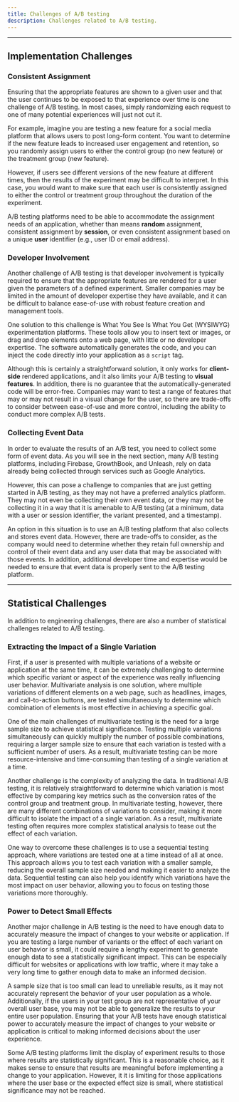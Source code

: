 ```yaml
---
title: Challenges of A/B testing
description: Challenges related to A/B testing.
---
```


---

## Implementation Challenges

### Consistent Assignment

Ensuring that the appropriate features are shown to a given user and that the user continues to be exposed to that experience over time is one challenge of A/B testing. In most cases, simply randomizing each request to one of many potential experiences will just not cut it.

For example, imagine you are testing a new feature for a social media platform that allows users to post long-form content. You want to determine if the new feature leads to increased user engagement and retention, so you randomly assign users to either the control group (no new feature) or the treatment group (new feature).

However, if users see different versions of the new feature at different times, then the results of the experiment may be difficult to interpret. In this case, you would want to make sure that each user is consistently assigned to either the control or treatment group throughout the duration of the experiment.

A/B testing platforms need to be able to accommodate the assignment needs of an application, whether than means **random** assignment, consistent assignment by **session**, or even consistent assignment based on a unique **user** identifier (e.g., user ID or email address).

### Developer Involvement

Another challenge of A/B testing is that developer involvement is typically required to ensure that the appropriate features are rendered for a user given the parameters of a defined experiment. Smaller companies may be limited in the amount of developer expertise they have available, and it can be difficult to balance ease-of-use with robust feature creation and management tools.

One solution to this challenge is What You See Is What You Get (WYSIWYG) experimentation platforms. These tools allow you to insert text or images, or drag and drop elements onto a web page, with little or no developer expertise. The software automatically generates the code, and you can inject the code directly into your application as a `script` tag.

Although this is certainly a straightforward solution, it only works for **client-side** rendered applications, and it also limits your A/B testing to **visual features**. In addition, there is no guarantee that the automatically-generated code will be error-free. Companies may want to test a range of features that may or may not result in a visual change for the user, so there are trade-offs to consider between ease-of-use and more control, including the ability to conduct more complex A/B tests.

### Collecting Event Data

In order to evaluate the results of an A/B test, you need to collect some form of event data. As you will see in the next section, many A/B testing platforms, including Firebase, GrowthBook, and Unleash, rely on data already being collected through services such as Google Analytics.

However, this can pose a challenge to companies that are just getting started in A/B testing, as they may not have a preferred analytics platform. They may not even be collecting their own event data, or they may not be collecting it in a way that it is amenable to A/B testing (at a minimum, data with a user or session identifier, the variant presented, and a timestamp).

An option in this situation is to use an A/B testing platform that also collects and stores event data. However, there are trade-offs to consider, as the company would need to determine whether they retain full ownership and control of their event data and any user data that may be associated with those events. In addition, additional developer time and expertise would be needed to ensure that event data is properly sent to the A/B testing platform.

---

## Statistical Challenges

In addition to engineering challenges, there are also a number of statistical challenges related to A/B testing.

### Extracting the Impact of a Single Variation

First, if a user is presented with multiple variations of a website or application at the same time, it can be extremely challenging to determine which specific variant or aspect of the experience was really influencing user behavior. Multivariate analysis is one solution, where multiple variations of different elements on a web page, such as headlines, images, and call-to-action buttons, are tested simultaneously to determine which combination of elements is most effective in achieving a specific goal.

One of the main challenges of multivariate testing is the need for a large sample size to achieve statistical significance. Testing multiple variations simultaneously can quickly multiply the number of possible combinations, requiring a larger sample size to ensure that each variation is tested with a sufficient number of users. As a result, multivariate testing can be more resource-intensive and time-consuming than testing of a single variation at a time.

Another challenge is the complexity of analyzing the data. In traditional A/B testing, it is relatively straightforward to determine which variation is most effective by comparing key metrics such as the conversion rates of the control group and treatment group. In multivariate testing, however, there are many different combinations of variations to consider, making it more difficult to isolate the impact of a single variation. As a result, multivariate testing often requires more complex statistical analysis to tease out the effect of each variation.

One way to overcome these challenges is to use a sequential testing approach, where variations are tested one at a time instead of all at once. This approach allows you to test each variation with a smaller sample, reducing the overall sample size needed and making it easier to analyze the data. Sequential testing can also help you identify which variations have the most impact on user behavior, allowing you to focus on testing those variations more thoroughly.

### Power to Detect Small Effects

Another major challenge in A/B testing is the need to have enough data to accurately measure the impact of changes to your website or application. If you are testing a large number of variants or the effect of each variant on user behavior is small, it could require a lengthy experiment to generate enough data to see a statistically significant impact. This can be especially difficult for websites or applications with low traffic, where it may take a very long time to gather enough data to make an informed decision.

A sample size that is too small can lead to unreliable results, as it may not accurately represent the behavior of your user population as a whole. Additionally, if the users in your test group are not representative of your overall user base, you may not be able to generalize the results to your entire user population. Ensuring that your A/B tests have enough statistical power to accurately measure the impact of changes to your website or application is critical to making informed decisions about the user experience.

Some A/B testing platforms limit the display of experiment results to those where results are statistically significant. This is a reasonable choice, as it makes sense to ensure that results are meaningful before implementing a change to your application. However, it it is limiting for those applications where the user base or the expected effect size is small, where statistical significance may not be reached.
